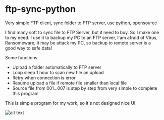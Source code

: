 # ftp-sync-python
Very simple FTP client, sync folder to FTP server, use python, opensource

I find many soft to sync file to FTP Server, but it need to buy. So I make one to my need.
I use it to backup my PC to an FTP server, I'am afraid of Virus, Ransomeware, it may be attack my PC, so backup to remote server is a good way to safe data!

Some functions:
- Upload a folder automatically to FTP server
- Loop sleep 1 hour to scan new file an upload
- Retry when connection is error
- Resume upload a file if remote file smaller than local file
- Source file from 001...007 is step by step from very simple to complete this program

This is simple program for my work, so it's not designed nice UI!

![alt text](https://cdn-glx-2.galaxycloud.vn/tool/media/static.lib?sid=100&db68=1&type=mg&id=me589132&media=image)
